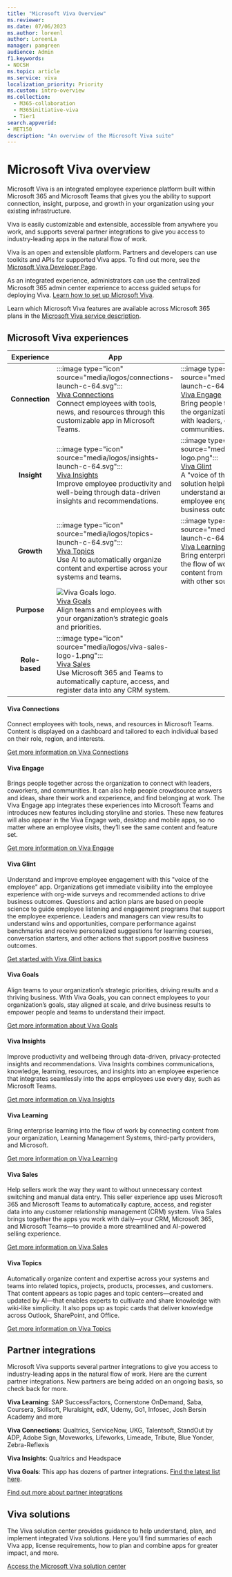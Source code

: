 ```yaml
---
title: "Microsoft Viva Overview"
ms.reviewer:
ms.date: 07/06/2023
ms.author: loreenl
author: LoreenLa
manager: pamgreen
audience: Admin
f1.keywords:
- NOCSH
ms.topic: article
ms.service: viva
localization_priority: Priority
ms.custom: intro-overview
ms.collection:
  - M365-collaboration
  - M365initiative-viva
  - Tier1
search.appverid:
- MET150
description: "An overview of the Microsoft Viva suite"
---
```

# Microsoft Viva overview

Microsoft Viva is an integrated employee experience platform built within Microsoft 365 and Microsoft Teams that gives you the ability to support connection, insight, purpose, and growth in your organization using your existing infrastructure.

Viva is easily customizable and extensible, accessible from anywhere you work, and supports several partner integrations to give you access to industry-leading apps in the natural flow of work.

Viva is an open and extensible platform. Partners and developers can use toolkits and APIs for supported Viva apps. To find out more, see the [Microsoft Viva Developer Page](https://developer.microsoft.com/en-us/viva).

As an integrated experience, administrators can use the centralized Microsoft 365 admin center experience to access guided setups for deploying Viva. [Learn how to set up Microsoft Viva](/viva/setup-microsoft-viva).

Learn which Microsoft Viva features are available across Microsoft 365 plans in the [Microsoft Viva service description](/office365/servicedescriptions/microsoft-viva-service-description).

## Microsoft Viva experiences

| Experience | App  | App |
|:-------:|-------------|------|
|**Connection**|:::image type="icon" source="media/logos/connections-launch-c-64.svg"::: <br> [Viva Connections](#viva-connections) <br> Connect employees with tools, news, and resources through this customizable app in Microsoft Teams.  |:::image type="icon" source="media/logos/engage-launch-c-64.svg":::<br> [Viva Engage](#viva-engage) <br> Bring people together across the organization to connect with leaders, coworkers, and communities.|
|**Insight**|:::image type="icon" source="media/logos/insights-launch-c-64.svg"::: <br> [Viva Insights](#viva-insights) <br> Improve employee productivity and well-being through data-driven insights and recommendations.|:::image type="icon" source="media/logos/glint-logo.png":::<br>[Viva Glint](#viva-glint)<br>A "voice of the employee" solution helping organizations understand and improve employee engagement to drive business outcomes.|
|**Growth**|:::image type="icon" source="media/logos/topics-launch-c-64.svg"::: <br> [Viva Topics](#viva-topics) <br> Use AI to automatically organize content and expertise across your systems and teams.|:::image type="icon" source="media/logos/learning-launch-c-64.svg"::: <br>[Viva Learning](#viva-learning) <br> Bring enterprise learning into the flow of work by connecting content from your organization with other sources|
|**Purpose**|![Viva Goals logo.](media/logos/goals-launch-c-64.svg) <br> [Viva Goals](#viva-goals) <br> Align teams and employees with your organization’s strategic goals and priorities.||
|**Role-based**|:::image type="icon" source="media/logos/viva-sales-logo-1.png"::: <br> [Viva Sales](#viva-sales) <br> Use Microsoft 365 and Teams to automatically capture, access, and register data into any CRM system. ||

#### Viva Connections
Connect employees with tools, news, and resources in Microsoft Teams. Content is displayed on a dashboard and tailored to each individual based on their role, region, and interests.

[Get more information on Viva Connections](/viva/connections/viva-connections-overview)

#### Viva Engage
Brings people together across the organization to connect with leaders, coworkers, and communities. It can also help people  crowdsource answers and ideas, share their work and experience, and find belonging at work. The Viva Engage app integrates these experiences into Microsoft Teams and introduces new features including storyline and stories. These new features will also appear in the Viva Engage web, desktop and mobile apps, so no matter where an employee visits, they’ll see the same content and feature set.

[Get more information on Viva Engage](/viva/engage/overview)


#### Viva Glint
Understand and improve employee engagement with this "voice of the employee" app. Organizations get immediate visibility into the employee experience with org-wide surveys and recommended actions to drive business outcomes. Questions and action plans are based on people science to guide employee listening and engagement programs that support the employee experience. Leaders and managers can view results to understand wins and opportunities, compare performance against benchmarks and receive personalized suggestions for learning courses, conversation starters, and other actions that support positive business outcomes.

[Get started with Viva Glint basics](https://go.microsoft.com/fwlink/?linkid=2230857)

#### Viva Goals
Align teams to your organization’s strategic priorities, driving results and a thriving business. With Viva Goals, you can connect employees to your organization’s goals, stay aligned at scale, and drive business results to empower people and teams to understand their impact.

[Get more information about Viva Goals](/viva/goals/intro-to-ms-viva-goals)

#### Viva Insights
Improve productivity and wellbeing through data-driven, privacy-protected insights and recommendations. Viva Insights combines communications, knowledge, learning, resources, and insights into an employee experience that integrates seamlessly into the apps employees use every day, such as Microsoft Teams.

[Get more information on Viva Insights](/viva/insights/index)

#### Viva Learning
Bring enterprise learning into the flow of work by connecting content from your organization, Learning Management Systems, third-party providers, and Microsoft.
 
[Get more information on Viva Learning](/viva/learning/overview-viva-learning)


#### Viva Sales
Help sellers work the way they want to without unnecessary context switching and manual data entry. This seller experience app uses Microsoft 365 and Microsoft Teams to automatically capture, access, and register data into any customer relationship management (CRM) system. Viva Sales brings together the apps you work with daily—your CRM, Microsoft 365, and Microsoft Teams—to provide a more streamlined and AI-powered selling experience.

[Get more information on Viva Sales](/viva/sales/introduction)

#### Viva Topics
Automatically organize content and expertise across your systems and teams into related topics, projects, products, processes, and customers. That content appears as topic pages and topic centers—created and updated by AI—that enables experts to cultivate and share knowledge with wiki-like simplicity. It also pops up as topic cards that deliver knowledge across Outlook, SharePoint, and Office.

[Get more information on Viva Topics](/viva/topics/topic-experiences-overview)

## Partner integrations
Microsoft Viva supports several partner integrations to give you access to industry-leading apps in the natural flow of work. Here are the current partner integrations. New partners are being added on an ongoing basis, so check back for more.

**Viva Learning**: SAP SuccessFactors, Cornerstone OnDemand, Saba, Coursera, Skillsoft, Pluralsight, edX, Udemy, Go1, Infosec, Josh Bersin Academy and more

**Viva Connections**: Qualtrics, ServiceNow, UKG, Talentsoft, StandOut by ADP, Adobe Sign, Moveworks, Lifeworks, Limeade, Tribute, Blue Yonder, Zebra-Reflexis

**Viva Insights**: Qualtrics and Headspace

**Viva Goals**: This app has dozens of partner integrations. [Find the latest list here](/viva/goals/integrations-overview).

[Find out more about partner integrations](https://www.microsoft.com/en-us/microsoft-viva/integrations)

## Viva solutions
The Viva solution center provides guidance to help understand, plan, and implement integrated Viva solutions. Here you'll find summaries of each Viva app, license requirements, how to plan and combine apps for greater impact, and more.

[Access the Microsoft Viva solution center](/viva/solutions/solutions)
